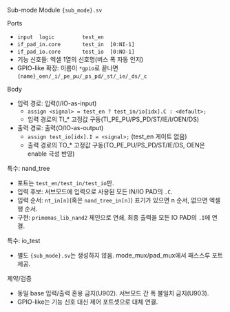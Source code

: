 Sub-mode Module `{sub_mode}.sv`

Ports
- `input  logic         test_en`
- `if_pad_in.core       test_in  [0:NI-1]`
- `if_pad_io.core       test_io  [0:NO-1]`
- 기능 신호들: 엑셀 1열의 신호명(버스 폭 자동 인지)
- GPIO-like 확장: 이름이 `*gpio`로 끝나면 `{name}_oen/_i/_pe_pu/_ps_pd/_st/_ie/_ds/_c`

Body
- 입력 경로: 입력(I/IO-as-input)
  - `assign <signal> = test_en ? test_in/io[idx].C : <default>;`
  - 입력 경로의 TI_* 고정값 구동(TI_PE_PU/PS_PD/ST/IE/I/OEN/DS)
- 출력 경로: 출력(O/IO-as-output)
  - `assign test_io[idx].I = <signal>;` (test_en 게이트 없음)
  - 출력 경로의 TO_* 고정값 구동(TO_PE_PU/PS_PD/ST/IE/DS, OEN은 enable 극성 반영)

특수: nand_tree
- 포트는 `test_en/test_in/test_io`만.
- 입력 후보: 서브모드에 입력으로 사용된 모든 IN/IO PAD의 `.C`.
- 입력 순서: `nt_in[n]`(혹은 `nand_tree_in[n]`) 표기가 있으면 n 순서, 없으면 엑셀 행 순서.
- 구현: `primemas_lib_nand2` 체인으로 연쇄, 최종 출력을 모든 IO PAD의 `.I`에 연결.

특수: io_test
- 별도 `{sub_mode}.sv`는 생성하지 않음. mode_mux/pad_mux에서 패스스루 포트 제공.

제약/검증
- 동일 base 입력/출력 혼용 금지(U902). 서브모드 간 폭 불일치 금지(U903).
- GPIO-like는 기능 신호 대신 제어 포트셋으로 대체 연결.


